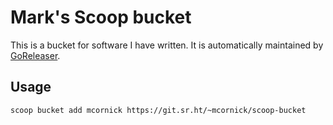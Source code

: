 # Mark's Scoop bucket

This is a bucket for software I have written. It is automatically maintained by [GoReleaser](https://goreleaser.com/).

## Usage

```
scoop bucket add mcornick https://git.sr.ht/~mcornick/scoop-bucket
```
